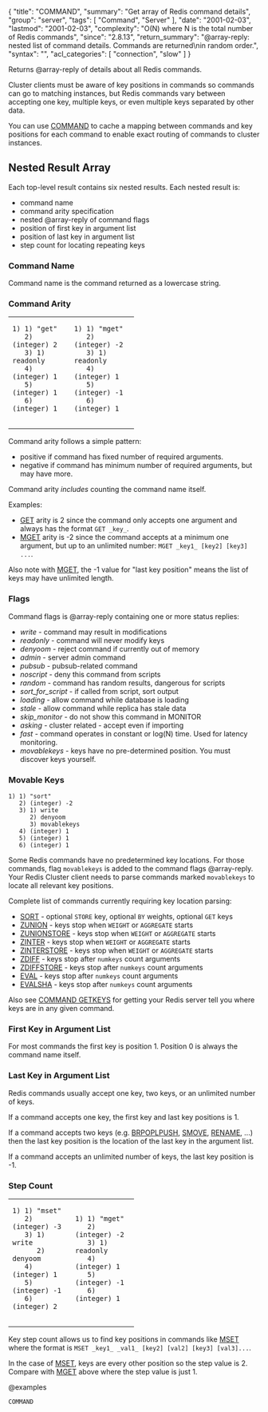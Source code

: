 {
  "title": "COMMAND",
  "summary": "Get array of Redis command details",
  "group": "server",
  "tags": [
    "Command",
    "Server"
  ],
  "date": "2001-02-03",
  "lastmod": "2001-02-03",
  "complexity": "O(N) where N is the total number of Redis commands",
  "since": "2.8.13",
  "return_summary": "@array-reply: nested list of command details.  Commands are returned\nin random order.",
  "syntax": "",
  "acl_categories": [
    "connection",
    "slow"
  ]
}

Returns @array-reply of details about all Redis commands.

Cluster clients must be aware of key positions in commands so commands can go to matching instances,
but Redis commands vary between accepting one key,
multiple keys, or even multiple keys separated by other data.

You can use [COMMAND](/commands/command) to cache a mapping between commands and key positions for
each command to enable exact routing of commands to cluster instances.

## Nested Result Array
Each top-level result contains six nested results.  Each nested result is:

  - command name
  - command arity specification
  - nested @array-reply of command flags
  - position of first key in argument list
  - position of last key in argument list
  - step count for locating repeating keys

### Command Name

Command name is the command returned as a lowercase string.

### Command Arity

<table style="width:50%">
<tr><td>
<pre>
<code>1) 1) "get"
   2) (integer) 2
   3) 1) readonly
   4) (integer) 1
   5) (integer) 1
   6) (integer) 1
</code>
</pre>
</td>
<td>
<pre>
<code>1) 1) "mget"
   2) (integer) -2
   3) 1) readonly
   4) (integer) 1
   5) (integer) -1
   6) (integer) 1
</code>
</pre>
</td></tr>
</table>

Command arity follows a simple pattern:

  - positive if command has fixed number of required arguments.
  - negative if command has minimum number of required arguments, but may have more.

Command arity _includes_ counting the command name itself.

Examples:

  - [GET](/commands/get) arity is 2 since the command only accepts one
argument and always has the format `GET _key_`.
  - [MGET](/commands/mget) arity is -2 since the command accepts at a minimum
one argument, but up to an unlimited number: `MGET _key1_ [key2] [key3] ...`.

Also note with [MGET](/commands/mget), the -1 value for "last key position" means the list
of keys may have unlimited length.

### Flags
Command flags is @array-reply containing one or more status replies:

  - *write* - command may result in modifications
  - *readonly* - command will never modify keys
  - *denyoom* - reject command if currently out of memory
  - *admin* - server admin command
  - *pubsub* - pubsub-related command
  - *noscript* - deny this command from scripts
  - *random* - command has random results, dangerous for scripts
  - *sort\_for\_script* - if called from script, sort output
  - *loading* - allow command while database is loading
  - *stale* - allow command while replica has stale data
  - *skip_monitor* - do not show this command in MONITOR
  - *asking* - cluster related - accept even if importing
  - *fast* - command operates in constant or log(N) time.  Used for latency monitoring.
  - *movablekeys* - keys have no pre-determined position.  You must discover keys yourself.


### Movable Keys

```
1) 1) "sort"
   2) (integer) -2
   3) 1) write
      2) denyoom
      3) movablekeys
   4) (integer) 1
   5) (integer) 1
   6) (integer) 1
```

Some Redis commands have no predetermined key locations.  For those commands,
flag `movablekeys` is added to the command flags @array-reply.  Your Redis
Cluster client needs to parse commands marked `movablekeys` to locate all relevant key positions.

Complete list of commands currently requiring key location parsing:

  - [SORT](/commands/sort) - optional `STORE` key, optional `BY` weights, optional `GET` keys
  - [ZUNION](/commands/zunion) - keys stop when `WEIGHT` or `AGGREGATE` starts
  - [ZUNIONSTORE](/commands/zunionstore) - keys stop when `WEIGHT` or `AGGREGATE` starts
  - [ZINTER](/commands/zinter) - keys stop when `WEIGHT` or `AGGREGATE` starts
  - [ZINTERSTORE](/commands/zinterstore) - keys stop when `WEIGHT` or `AGGREGATE` starts
  - [ZDIFF](/commands/zdiff) - keys stop after `numkeys` count arguments
  - [ZDIFFSTORE](/commands/zdiffstore) - keys stop after `numkeys` count arguments
  - [EVAL](/commands/eval) - keys stop after `numkeys` count arguments
  - [EVALSHA](/commands/evalsha) - keys stop after `numkeys` count arguments

Also see [COMMAND GETKEYS](/commands/command-getkeys) for getting your Redis server tell you where keys
are in any given command.

### First Key in Argument List

For most commands the first key is position 1.  Position 0 is
always the command name itself.


### Last Key in Argument List

Redis commands usually accept one key, two keys, or an unlimited number of keys.

If a command accepts one key, the first key and last key positions is 1.

If a command accepts two keys (e.g. [BRPOPLPUSH](/commands/brpoplpush), [SMOVE](/commands/smove), [RENAME](/commands/rename), ...) then the
last key position is the location of the last key in the argument list.

If a command accepts an unlimited number of keys, the last key position is -1.


### Step Count

<table style="width:50%">
<tr><td>
<pre>
<code>1) 1) "mset"
   2) (integer) -3
   3) 1) write
      2) denyoom
   4) (integer) 1
   5) (integer) -1
   6) (integer) 2
</code>
</pre>
</td>
<td>
<pre>
<code>1) 1) "mget"
   2) (integer) -2
   3) 1) readonly
   4) (integer) 1
   5) (integer) -1
   6) (integer) 1
</code>
</pre>
</td></tr>
</table>

Key step count allows us to find key positions in commands
like [MSET](/commands/mset) where the format is `MSET _key1_ _val1_ [key2] [val2] [key3] [val3]...`.

In the case of [MSET](/commands/mset), keys are every other position so the step value is 2.  Compare
with [MGET](/commands/mget) above where the step value is just 1.



@examples

```cli
COMMAND
```

